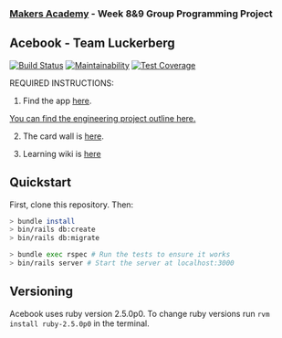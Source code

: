 ### [Makers Academy](http://www.makersacademy.com) - Week 8&9 Group Programming Project

Acebook - Team Luckerberg
-

[![Build Status](https://travis-ci.org/Hyan18/acebook-luckerberg.svg?branch=master)](https://travis-ci.org/Hyan18/acebook-luckerberg)
[![Maintainability](https://api.codeclimate.com/v1/badges/a99a88d28ad37a79dbf6/maintainability)](https://codeclimate.com/github/codeclimate/codeclimate/maintainability)
[![Test Coverage](https://api.codeclimate.com/v1/badges/a99a88d28ad37a79dbf6/test_coverage)](https://codeclimate.com/github/codeclimate/codeclimate/test_coverage)

REQUIRED INSTRUCTIONS:

1. Find the app [here](https://acebook-november2019.herokuapp.com/).

[You can find the engineering project outline here.](https://github.com/makersacademy/course/tree/master/engineering_projects/rails)

2. The card wall is [here](https://trello.com/b/0LloZrOg/acebook-luckerberg).

3. Learning wiki is [here](https://github.com/Hyan18/acebook-luckerberg/blob/update-readme/learning-wiki.md)

## Quickstart

First, clone this repository. Then:

```bash
> bundle install
> bin/rails db:create
> bin/rails db:migrate

> bundle exec rspec # Run the tests to ensure it works
> bin/rails server # Start the server at localhost:3000
```

## Versioning
Acebook uses ruby version 2.5.0p0. To change ruby versions run
```rvm install ruby-2.5.0p0``` in the terminal.
